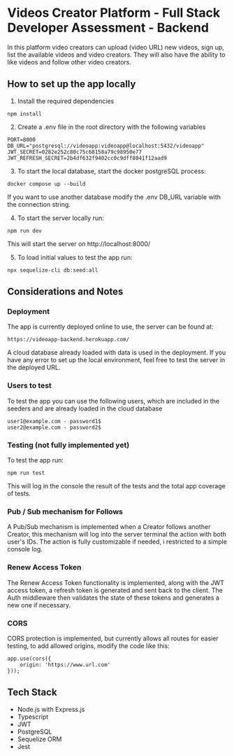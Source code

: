 # Videos Creator Platform - Full Stack Developer Assessment - Backend

In this platform video creators can upload (video URL) new videos, sign up, list the available videos and video creators. They will also have the ability to like videos and follow other video creators.

## How to set up the app locally

1.  Install the required dependencies

```
npm install
```

2.  Create a .env file in the root directory with the following variables

```
PORT=8000
DB_URL="postgresql://videoapp:videoapp@localhost:5432/videoapp"
JWT_SECRET=0282e252c80c75c68158a79c98950e77
JWT_REFRESH_SECRET=2b4df632f9402cc0c9dff8041f12aad9
```

3. To start the local database, start the docker postgreSQL process:

```
docker compose up --build
```

If you want to use another database modify the .env DB_URL variable with the connection string.

4. To start the server locally run:

```
npm run dev
```

This will start the server on http://localhost:8000/

5. To load initial values to test the app run:

```
npx sequelize-cli db:seed:all
```

## Considerations and Notes

### Deployment

The app is currently deployed online to use, the server can be found at:

```
https://videoapp-backend.herokuapp.com/
```

A cloud database already loaded with data is used in the deployment.
If you have any error to set up the local environment, feel free to test the server in the deployed URL.

### Users to test

To test the app you can use the following  users, which are included in the seeders and are already loaded in the cloud database

```
user1@example.com - password1$
user2@example.com - password2$
```

### Testing (not fully implemented yet)

To test the app run:

```
npm run test
```

This will log in the console the result of the tests and the total app coverage of tests.

### Pub / Sub mechanism for Follows

A Pub/Sub mechanism is implemented when a Creator follows another Creator, this mechanism will log into the server terminal the action with both user's IDs.
The action is fully customizable if needed, i restricted to a simple console log.

### Renew Access Token

The Renew Access Token functionality is implemented, along with the JWT access token, a refresh token is generated and sent back to the client.
The Auth middleware then validates the state of these tokens and generates a new one if necessary.

### CORS

CORS protection is implemented, but currently allows all routes for easier testing, to add allowed origins, modify the code like this:

```
app.use(cors({
    origin: 'https://www.url.com'
}));
```

## Tech Stack

- Node.js with Express.js
- Typescript
- JWT
- PostgreSQL
- Sequelize ORM
- Jest
